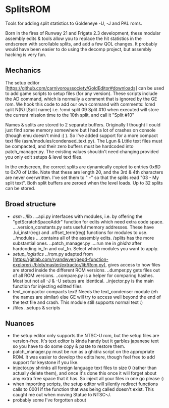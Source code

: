 # SplitsROM
Tools for adding split statistics to Goldeneye -U, -J and PAL roms.

Born in the fires of Runway 21 and Frigate 2.3 development, these modular assembly edits & tools allow you to replace the hit statistics in the endscreen with scrollable splits, and add a few QOL changes. It probably would have been easier to do using the decomp project, but assembly hacking is very fun.

## Mechanics

The setup editor [https://github.com/carnivoroussociety/GoldEditor#downloads] can be used to add game scripts to setup files (for any version). These scripts include the AD command, which is normally a comment that is ignored by the GE rom. We hook this code to add our own command with comments:
!cmd split N(N) [Split name]
i.e.
!cmd split 09 Split #10
when executed will store the current mission time to the 10th split, and call it "Split #10"

Names & splits are stored to 2 separate buffers. Originally I thought I could just find some memory somewhere but I had a lot of crashes on console (though emu doesn't mind :) ). So I've added support for a more compact text file (asm/modules/condensed_text.py). The Lgun & Ltitle text files must be compacted, and their zero buffers must be hardcoded into patch_manager.py. The existing values shouldn't need changing provided you only edit setups & level text files.

In the endscreen, the correct splits are dynamically copied to entries 0x6D to 0x70 of Ltitle. Note that these are length 20, and the 3rd & 4th characters are never overwritten. I've set them to " -" so that the splits read "03 - My split text". Both split buffers are zeroed when the level loads. Up to 32 splits can be stored.

## Broad structure
* *asm*
../lib
....api.py interfaces with modules, i.e. by offering the "getScratchSpaceAddr" function for edits which need extra code space.
....version_constants.py sets useful memory addresses. These have .lui_instr(reg) and .offset_term(reg) functions for modules to use.
../modules
....contains all of the assembly edits. /splits has the more substantial ones.
..patch_manager.py
....run me in *ghidra* after hardcoding in_fn and out_fn. Select which modules you want to apply.
* *setup_logistics*
../rom.py adapted from [https://gitlab.com/ryandwyer/gepd-function-explorer/-/blob/master/extractor/lib/Rom.py], gives access to how files are stored inside the different ROM versions.
..dumper.py gets files out of all ROM versions.
..compare.py is a helper for comparing hashes. Most but not all -J & -U setups are identical.
..injector.py is the main function for injecting editted files
* text_compactor compacts text! Needs the text_condenser module (eh the names are similar) else GE will try to access well beyond the end of the text file and crash. This module still supports normal text :)  
* /files
..setups & scripts
    
## Nuances
* the setup editor only supports the NTSC-U rom, but the setup files are version-free. It's text editor is kinda handy but it garbles japanese text so you have to do some copy & paste to restore them. 
* patch_manager.py must be run as a ghidra script on the appropriate ROM. It was easier to develop the edits here, though feel free to add support for keystone if you like.
* injector.py shrinks all foreign language text files to size 0 (rather than actually delete them), and once it's done this once it will forget about any extra free space that it has. So inject all your files in one go please :)
* when importing scripts, the setup editor will silently redirect functions calls to 0001 if the function that was being called doesn't exist. This caught me out when moving Statue to NTSC-J.
* probably some I've forgotten about

    
      
